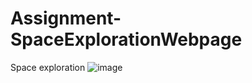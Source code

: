 # Assignment-SpaceExplorationWebpage
Space exploration
![image](https://github.com/Niharika127/Assignment-SpaceExplorationWebpage/assets/144931340/26e7005b-5e18-476f-a943-1fd1ee00b682)
